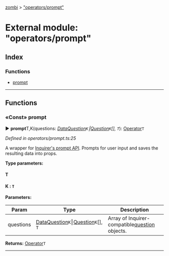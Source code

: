 [zombi](../README.md) > ["operators/prompt"](../modules/_operators_prompt_.md)



# External module: "operators/prompt"

## Index

### Functions

* [prompt](_operators_prompt_.md#prompt)



---
## Functions
<a id="prompt"></a>

### «Const» prompt

► **prompt**T,K(questions: *[Data](_types_index_.md#data)[Question](../interfaces/_types_index_.question.md)`K`⎮[Question](../interfaces/_types_index_.question.md)`K`[], `T`*): [Operator](../interfaces/_types_index_.operator.md)`T`



*Defined in operators/prompt.ts:25*



A wrapper for [Inquirer's prompt API](https://github.com/SBoudrias/Inquirer.js/#methods). Prompts for user input and saves the resulting data into props.


**Type parameters:**

#### T 
#### K :  `T`
**Parameters:**

| Param | Type | Description |
| ------ | ------ | ------ |
| questions | [Data](_types_index_.md#data)[Question](../interfaces/_types_index_.question.md)`K`⎮[Question](../interfaces/_types_index_.question.md)`K`[], `T`   |  Array of Inquirer-compatible[question](https://github.com/SBoudrias/Inquirer.js/#question) objects. |





**Returns:** [Operator](../interfaces/_types_index_.operator.md)`T`





___


